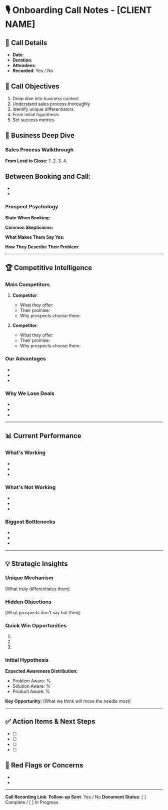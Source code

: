 # 🎙️ Onboarding Call Notes - [CLIENT NAME]

## 📅 Call Details
- **Date**: 
- **Duration**: 
- **Attendees**: 
- **Recorded**: Yes / No

## 🎯 Call Objectives
1. Deep dive into business context
2. Understand sales process thoroughly
3. Identify unique differentiators
4. Form initial hypothesis
5. Set success metrics

## 💼 Business Deep Dive

### Sales Process Walkthrough
**From Lead to Close:**
1. 
2. 
3. 
4. 

**Between Booking and Call:**
- 
- 
- 

### Prospect Psychology
**State When Booking:**

**Common Skepticisms:**

**What Makes Them Say Yes:**

**How They Describe Their Problem:**

---

## 🏆 Competitive Intelligence

### Main Competitors
1. **Competitor**: 
   - What they offer: 
   - Their promise: 
   - Why prospects choose them: 

2. **Competitor**: 
   - What they offer: 
   - Their promise: 
   - Why prospects choose them: 

### Our Advantages
- 
- 
- 

### Why We Lose Deals
- 
- 
- 

---

## 📊 Current Performance

### What's Working
- 
- 
- 

### What's Not Working
- 
- 
- 

### Biggest Bottlenecks
- 
- 
- 

---

## 💡 Strategic Insights

### Unique Mechanism
[What truly differentiates them]

### Hidden Objections
[What prospects don't say but think]

### Quick Win Opportunities
1. 
2. 
3. 

### Initial Hypothesis
**Expected Awareness Distribution:**
- Problem Aware: %
- Solution Aware: %
- Product Aware: %

**Key Opportunity:**
[What we think will move the needle most]

---

## ✅ Action Items & Next Steps
- [ ] 
- [ ] 
- [ ] 
- [ ] 

## 🚨 Red Flags or Concerns
- 
- 

---

**Call Recording Link**: 
**Follow-up Sent**: Yes / No
**Document Status**: [ ] Complete / [ ] In Progress 
